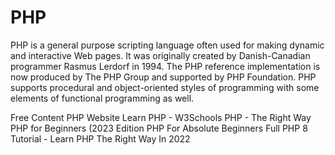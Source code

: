 # PHP

PHP is a general purpose scripting language often used for making dynamic and interactive Web pages. It was originally created by Danish-Canadian programmer Rasmus Lerdorf in 1994. The PHP reference implementation is now produced by The PHP Group and supported by PHP Foundation. PHP supports procedural and object-oriented styles of programming with some elements of functional programming as well.

<ResourceGroupTitle>Free Content</ResourceGroupTitle>
<BadgeLink colorScheme='blue' badgeText='Official Website' href='https://php.org/'>PHP Website</BadgeLink>
<BadgeLink colorScheme='yellow' badgeText='Read' href='https://www.w3schools.com/php/'>Learn PHP - W3Schools</BadgeLink>
<BadgeLink colorScheme='yellow' badgeText='Read' href='https://phptherightway.com/'>PHP - The Right Way</BadgeLink>
<BadgeLink badgeText='Watch' href='https://www.youtube.com/watch?v=U2lQWR6uIuo&list=PL3VM-unCzF8ipG50KDjnzhugceoSG3RTC'>PHP for Beginners (2023 Edition</BadgeLink>
<BadgeLink badgeText='Watch' href='https://www.youtube.com/watch?v=2eebptXfEvw'>PHP For Absolute Beginners</BadgeLink>
<BadgeLink badgeText='Watch' href='https://www.youtube.com/watch?v=sVbEyFZKgqk&list=PLr3d3QYzkw2xabQRUpcZ_IBk9W50M9pe-'>Full PHP 8 Tutorial - Learn PHP The Right Way In 2022</BadgeLink>
